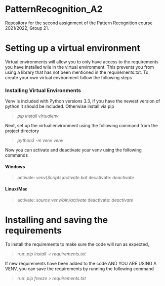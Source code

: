 # PatternRecognition_A2
Repository for the second assignment of the Pattern Recognition course 2021/2022, Group 21.

# Setting up a virtual environment
Virtual environments will allow you to only have access to the requirements you have installed wile in the virtual environment. This prevents you from using a library that has not been mentioned in the requirements.txt. To create your own virtual environment follow the following steps
### Installing Virtual Environments
Venv is included with Python versions 3.3, if you have the newest version of python it should be included. Otherwise install via pip
> *pip install virtualenv*

Next, set up the virtual environment using the following command from the project directory
> *python3 -m venv venv*

Now you can activate and deactivate your venv using the following commands
#### Windows
>activate: *venv\Scripts\activate.bat*
>decativate: *deactivate*
#### Linux/Mac
>activate: *source venv/bin/activate*
>deactivate: *deactivate*

# Installing and saving the requirements
To install the requirements to make sure the code will run as expected,
>run: *pip install -r requirements.txt*

If new requirements have been added to the code AND YOU ARE USING A VENV, you can save the requirements by running the following command
>run: *pip freeze > requirements.txt*
